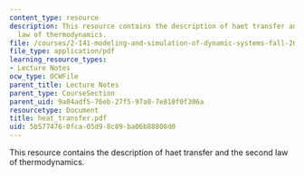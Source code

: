 ```yaml
---
content_type: resource
description: This resource contains the description of haet transfer and the second
  law of thermodynamics.
file: /courses/2-141-modeling-and-simulation-of-dynamic-systems-fall-2006/5b5774760fca05d98c89ba06b88808d0_heat_transfer.pdf
file_type: application/pdf
learning_resource_types:
- Lecture Notes
ocw_type: OCWFile
parent_title: Lecture Notes
parent_type: CourseSection
parent_uid: 9a04adf5-76eb-27f5-97a0-7e810f0f306a
resourcetype: Document
title: heat_transfer.pdf
uid: 5b577476-0fca-05d9-8c89-ba06b88808d0
---
```

This resource contains the description of haet transfer and the second law of thermodynamics.

